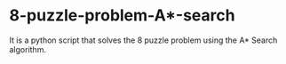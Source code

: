 # 8-puzzle-problem-A*-search
It is a python script that solves the 8 puzzle problem using the A* Search algorithm.

